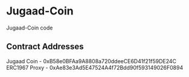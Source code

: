 # Jugaad-Coin
Jugaad-Coin code


## Contract Addresses
Jugaad Coin - 0xB58e0BFAa9A8808a720ddeeCE6D41f21f59DE24C
ERC1967 Proxy - 0xAe83e3Ad5E47524A4f72Bdd90f593149026F0894
